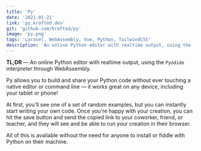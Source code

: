 ```yaml
---
title: 'Py'
date: '2021-01-21'
link: 'py.krafted.dev'
git: 'github.com/krafted/py'
image: 'py.png'
tags: 'Laravel, WebAssembly, Vue, Python, TailwindCSS'
description: 'An online Python editor with realtime output, using the `Pyodide` interpreter through WebAssembly'
---
```


**TL;DR** — An online Python editor with realtime output, using the `Pyodide` interpreter through WebAssembly.

Py allows you to build and share your Python code without ever touching a native editor or command line — it works great on any device, including your tablet or phone!

At first, you'll see one of a set of random examples, but you can instantly start writing your own code. Once you're happy with your creation, you can hit the save button and send the copied link to your coworker, friend, or teacher, and they will see and be able to run your creation in their browser.

All of this is available without the need for anyone to install or fiddle with Python on their machine.
